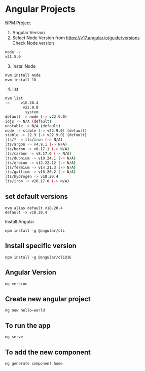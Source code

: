 # Angular Projects
NPM Project

1. Angular Version  
2. Select Node Version from https://v17.angular.io/guide/versions  
Check Node version
```bash
node -v                      
v21.5.0
```
3. Instal Node
```bash
nvm install node
nvm install 18
```  
4. list  
```bash
nvm list      
->     v18.20.4
        v22.9.0
         system
default -> node (-> v22.9.0)
iojs -> N/A (default)
unstable -> N/A (default)
node -> stable (-> v22.9.0) (default)
stable -> 22.9 (-> v22.9.0) (default)
lts/* -> lts/iron (-> N/A)
lts/argon -> v4.9.1 (-> N/A)
lts/boron -> v6.17.1 (-> N/A)
lts/carbon -> v8.17.0 (-> N/A)
lts/dubnium -> v10.24.1 (-> N/A)
lts/erbium -> v12.22.12 (-> N/A)
lts/fermium -> v14.21.3 (-> N/A)
lts/gallium -> v16.20.2 (-> N/A)
lts/hydrogen -> v18.20.4
lts/iron -> v20.17.0 (-> N/A)
```
## set default versions
```console
nvm alias default v18.20.4
default -> v18.20.4
```  
Install Angular  
```console
npm install -g @angular/cli
```


## Install specific version  
```console
npm install -g @angular/cli@16
```  

## Angular Version  
```console
ng version
```  

## Create new angular project
```console
ng new hello-world
```  

## To run the app
```console
ng serve
```  


## To add the new component
```console
ng generate component home
```  


## 
```console

```  


## 
```console

```  


## 
```console

```  


## 
```console

```  